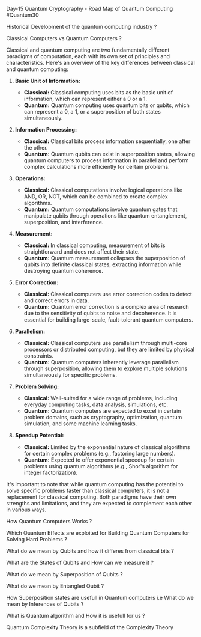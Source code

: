 Day-15 Quantum Cryptography - Road Map of Quantum  Computing #Quantum30

Historical Development of the quantum computing industry ?


Classical Computers vs Quantum Computers ?


Classical and quantum computing are two fundamentally different paradigms of computation, each with its own set of principles and characteristics. Here's an overview of the key differences between classical and quantum computing:

1. **Basic Unit of Information:**

   - **Classical:** Classical computing uses bits as the basic unit of information, which can represent either a 0 or a 1.
   - **Quantum:** Quantum computing uses quantum bits or qubits, which can represent a 0, a 1, or a superposition of both states simultaneously.
2. **Information Processing:**

   - **Classical:** Classical bits process information sequentially, one after the other.
   - **Quantum:** Quantum qubits can exist in superposition states, allowing quantum computers to process information in parallel and perform complex calculations more efficiently for certain problems.
3. **Operations:**

   - **Classical:** Classical computations involve logical operations like AND, OR, NOT, which can be combined to create complex algorithms.
   - **Quantum:** Quantum computations involve quantum gates that manipulate qubits through operations like quantum entanglement, superposition, and interference.
4. **Measurement:**

   - **Classical:** In classical computing, measurement of bits is straightforward and does not affect their state.
   - **Quantum:** Quantum measurement collapses the superposition of qubits into definite classical states, extracting information while destroying quantum coherence.
5. **Error Correction:**

   - **Classical:** Classical computers use error correction codes to detect and correct errors in data.
   - **Quantum:** Quantum error correction is a complex area of research due to the sensitivity of qubits to noise and decoherence. It is essential for building large-scale, fault-tolerant quantum computers.
6. **Parallelism:**

   - **Classical:** Classical computers use parallelism through multi-core processors or distributed computing, but they are limited by physical constraints.
   - **Quantum:** Quantum computers inherently leverage parallelism through superposition, allowing them to explore multiple solutions simultaneously for specific problems.
7. **Problem Solving:**

   - **Classical:** Well-suited for a wide range of problems, including everyday computing tasks, data analysis, simulations, etc.
   - **Quantum:** Quantum computers are expected to excel in certain problem domains, such as cryptography, optimization, quantum simulation, and some machine learning tasks.
8. **Speedup Potential:**

   - **Classical:** Limited by the exponential nature of classical algorithms for certain complex problems (e.g., factoring large numbers).
   - **Quantum:** Expected to offer exponential speedup for certain problems using quantum algorithms (e.g., Shor's algorithm for integer factorization).

It's important to note that while quantum computing has the potential to solve specific problems faster than classical computers, it is not a replacement for classical computing. Both paradigms have their own strengths and limitations, and they are expected to complement each other in various ways.

How Quantum Computers Works ?


Which Quantum Effects are exploited for Building Quantum Computers for Solving Hard Problems ?


What do we mean by Qubits and how it differes from classical bits ?


What are the States of Qubits and How can we measure it ?


What do we mean by Superposition of Qubits ?


What do we mean by Entangled Qubit ?


How Superposition states are usefull in Quantum computers i.e What do we mean by Inferences of Qubits ?


What is Quantum algorithm and How it is usefull for us ?


Quantum Complexity Theory is a subfield of the Complexity Theory
